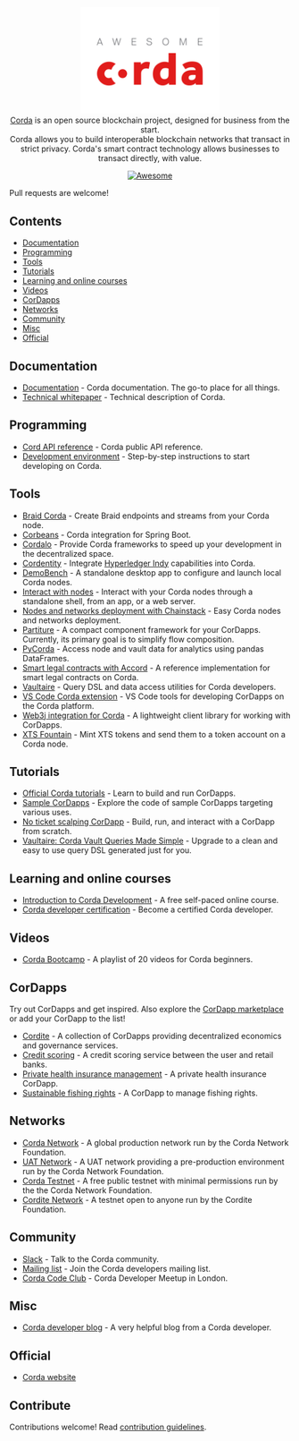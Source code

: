 
<div align="center">
  <a href="https://www.corda.net/"><img width="250px" src="./project_logo.png">
  </a><br />
  <a href="https://www.corda.net/">Corda</a> is an open source blockchain project, designed for business from the start.
  <br />Corda allows you to build interoperable blockchain networks that transact in strict privacy. Corda's smart contract technology allows businesses to transact directly, with value.
  <br />

  [![Awesome](https://awesome.re/badge.svg)](https://awesome.re)
</div>


Pull requests are welcome!

## Contents

- [Documentation](#documentation)
- [Programming](#programming)
- [Tools](#tools)
- [Tutorials](#tutorials)
- [Learning and online courses](#learning-and-online-courses)
- [Videos](#videos)
- [CorDapps](#cordapps)
- [Networks](#networks)
- [Community](#community)
- [Misc](#misc)
- [Official](#official)


## Documentation

- [Documentation](https://docs.corda.net/) - Corda documentation. The go-to place for all things.
- [Technical whitepaper](https://www.r3.com/reports/corda-technical-whitepaper/) - Technical description of Corda.


## Programming

- [Cord API reference](https://docs.corda.net/api/) - Corda public API reference.
- [Development environment](https://docs.corda.net/getting-set-up.html#set-up-instructions) - Step-by-step instructions to start developing on Corda.

## Tools

- [Braid Corda](https://gitlab.com/bluebank/braid/tree/master/braid-corda) - Create Braid endpoints and streams from your Corda node.
- [Corbeans](https://manosbatsis.github.io/corbeans) - Corda integration for Spring Boot.
- [Cordalo](https://github.com/cordalo-ch) - Provide Corda frameworks to speed up your development in the decentralized space.
- [Cordentity](https://github.com/hyperledger-labs/cordentity) - Integrate [Hyperledger Indy](https://www.hyperledger.org/projects/hyperledger-indy) capabilities into Corda.
- [DemoBench](https://www.corda.net/demobench/) - A standalone desktop app to configure and launch local Corda nodes.
- [Interact with nodes](https://docs.chainstack.com/operations/corda/tools) - Interact with your Corda nodes through a standalone shell, from an app, or a web server.
- [Nodes and networks deployment with Chainstack](https://chainstack.com/corda/) - Easy Corda nodes and networks deployment.
- [Partiture](https://manosbatsis.github.io/partiture/) - A compact component framework for your CorDapps. Currently, its primary goal is to simplify flow composition.
- [PyCorda](https://github.com/chainhaus/pycorda) - Access node and vault data for analytics using pandas DataFrames.
- [Smart legal contracts with Accord](https://www.accordproject.org/news/smart-legal-contracts-on-corda/) - A reference implementation for smart legal contracts on Corda.
- [Vaultaire](https://manosbatsis.github.io/vaultaire/) - Query DSL and data access utilities for Corda developers.
- [VS Code Corda extension](https://github.com/corda/vscode-corda) - VS Code tools for developing CorDapps on the Corda platform.
- [Web3j integration for Corda](http://corda.web3j.io/) - A lightweight client library for working with CorDapps.
- [XTS Fountain](https://cordite.foundation/) - Mint XTS tokens and send them to a token account on a Corda node.

## Tutorials

- [Official Corda tutorials](https://docs.corda.net/tutorials-index.html) - Learn to build and run CorDapps.
- [Sample CorDapps](https://github.com/corda/samples/) - Explore the code of sample CorDapps targeting various uses.
- [No ticket scalping CorDapp](https://docs.chainstack.com/tutorials/no-ticket-scalping-cordapp-on-corda) - Build, run, and interact with a CorDapp from scratch.
- [Vaultaire: Corda Vault Queries Made Simple](https://medium.com/@manosbatsis/vaultaire-corda-vault-queries-made-simple-d13db4147298) - Upgrade to a clean and easy to use query DSL generated just for you.


## Learning and online courses

- [Introduction to Corda Development](https://www.udemy.com/course/corda-development/) - A free self-paced online course.
- [Corda developer certification](https://www.r3.com/training-and-certification/) - Become a certified Corda developer.


## Videos

- [Corda Bootcamp](https://www.youtube.com/playlist?list=PLi1PppB3-YrVq5Qy_RM9Qidq0eh-nL11N) - A playlist of 20 videos for Corda beginners.


## CorDapps

Try out CorDapps and get inspired. Also explore the [CorDapp marketplace](https://marketplace.r3.com/) or add your CorDapp to the list!

- [Cordite](https://gitlab.com/cordite/cordite) - A collection of CorDapps providing decentralized economics and governance services.
- [Credit scoring](https://github.com/rafaelazeredo/creditbank) - A credit scoring service between the user and retail banks.
- [Private health insurance management](https://github.com/corda-codeclub/marge) - A private health insurance CorDapp.
- [Sustainable fishing rights](https://github.com/joeldudleyr3/olive-oyl) - A CorDapp to manage fishing rights.

## Networks

- [Corda Network](https://corda.network/) - A global production network run by the Corda Network Foundation.
- [UAT Network](https://corda.network/participation/preprod.html) - A UAT network providing a pre-production environment run by the Corda Network Foundation.
- [Corda Testnet](https://docs.corda.net/corda-testnet-intro.html) - A free public testnet with minimal permissions run by the the Corda Network Foundation.
- [Cordite Network](https://cordite.foundation/) - A testnet open to anyone run by the Cordite Foundation.


## Community

- [Slack](http://slack.corda.net/) - Talk to the Corda community.
- [Mailing list](https://groups.io/g/corda-dev) - Join the Corda developers mailing list.
- [Corda Code Club](https://www.meetup.com/Corda-Code-Club/) - Corda Developer Meetup in London.


## Misc

- [Corda developer blog](https://lankydan.dev) - A very helpful blog from a Corda developer.


## Official

- [Corda website](https://www.corda.net/)


## Contribute

Contributions welcome! Read [contribution guidelines](CONTRIBUTING.md).
